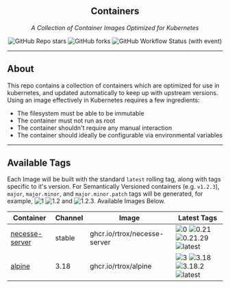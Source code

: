 <div align="center">


## Containers

_A Collection of Container Images Optimized for Kubernetes_

</div>

<div align="center">

![GitHub Repo stars](https://img.shields.io/github/stars/rtrox/containers?style=for-the-badge)
![GitHub forks](https://img.shields.io/github/forks/rtrox/containers?style=for-the-badge)
![GitHub Workflow Status (with event)](https://img.shields.io/github/actions/workflow/status/rtrox/containers/release-scheduled.yaml?style=for-the-badge&label=Scheduled%20Release)

</div>

---

## About

This repo contains a collection of containers which are optimized for use in kubernetes, and updated automatically to keep up with upstream versions. Using an image effectively in Kubernetes requires a few ingredients:

- The filesystem must be able to be immutable
- The container must not run as root
- The container shouldn't require any manual interaction
- The container should ideally be configurable via environmental variables

---

## Available Tags

Each Image will be built with the standard `latest` rolling tag, along with tags specific to it's version. For Semantically Versioned containers (e.g. `v1.2.3`), `major`, `major.minor`, and `major.minor.patch` tags will be generated, for example, ![1](https://img.shields.io/badge/1-blue?style=flat-square) ![1.2](https://img.shields.io/badge/1.2-blue?style=flat-square) and ![1.2.3](https://img.shields.io/badge/1.2.3-blue?style=flat-square). Available Images Below.

Container | Channel | Image | Latest Tags
--- | --- | --- | ---
[necesse-server](https://github.com/users/rtrox/packages/container/necesse-server/102865427) | stable | ghcr.io/rtrox/necesse-server |![0](https://img.shields.io/badge/0-blue?style=flat-square) ![0.21](https://img.shields.io/badge/0.21-blue?style=flat-square) ![0.21.29](https://img.shields.io/badge/0.21.29-blue?style=flat-square) ![latest](https://img.shields.io/badge/latest-green?style=flat-square)
[alpine](https://github.com/users/rtrox/packages/container/alpine/102627335) | 3.18 | ghcr.io/rtrox/alpine |![3](https://img.shields.io/badge/3-blue?style=flat-square) ![3.18](https://img.shields.io/badge/3.18-blue?style=flat-square) ![3.18.2](https://img.shields.io/badge/3.18.2-blue?style=flat-square) ![latest](https://img.shields.io/badge/latest-green?style=flat-square)
